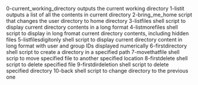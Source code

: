 0-current_working_directory outputs the current working directory
1-listit outputs a list of all the contents in current directory
2-bring_me_home script that changes the user directory to home directory
3-listfiles shell script to display current directory contents in a long format
4-listmorefiles shell script to display in long fromat current directory contents, including hidden files
5-listfilesdigitonly shell script to display current directory content in long format with user and group IDs displayed numerically
6-firstdirectory shell script to create a directory in a specified path
7-movethatfile shell scrip to move specified file to another specified location
8-firstdelete shell script to delete specified file
9-firstdirdeletion shell script to delete specified directory
10-back shell script to change directory to the previous one

